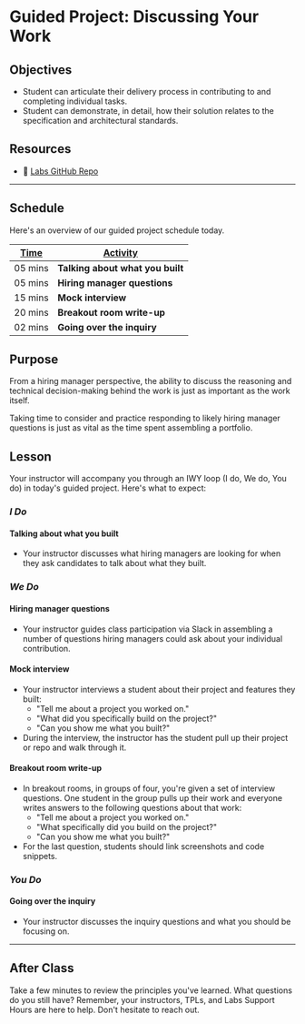 # Guided Project: Discussing Your Work

## Objectives

* Student can articulate their delivery process in contributing to and completing individual tasks.
* Student can demonstrate, in detail, how their solution relates to the specification and architectural standards.

## Resources

* 🐙 [Labs GitHub Repo](https://github.com/LambdaSchool/labs-curriculum)

----

## Schedule

Here's an overview of our guided project schedule today.

| <ins>Time</ins>  | <ins>Activity</ins>     |
| ---------- | ------------------------------- |
| 05 mins      | **Talking about what you built**    |
| 05 mins      | **Hiring manager questions**        |
| 15 mins      | **Mock interview**                  |
| 20 mins      | **Breakout room write-up**          |
| 02 mins      | **Going over the inquiry**               |

## Purpose

From a hiring manager perspective, the ability to discuss the reasoning and technical decision-making behind the work is just as important as the work itself.

Taking time to consider and practice responding to likely hiring manager questions is just as vital as the time spent assembling a portfolio.

## Lesson

Your instructor will accompany you through an IWY loop (I do, We do, You do) in today's guided project. Here's what to expect:

### *I Do*

#### Talking about what you built

* Your instructor discusses what hiring managers are looking for when they ask candidates to talk about what they built.

### *We Do*

#### Hiring manager questions

* Your instructor guides class participation via Slack in assembling a number of questions hiring managers could ask about your individual contribution.

#### Mock interview

* Your instructor interviews a student about their project and features they built:
  * "Tell me about a project you worked on."
  * "What did you specifically build on the project?"
  * "Can you show me what you built?"
* During the interview, the instructor has the student pull up their project or repo and walk through it.

#### Breakout room write-up

* In breakout rooms, in groups of four, you're given a set of interview questions. One student in the group pulls up their work and everyone writes answers to the following questions about that work:
  * "Tell me about a project you worked on."
  * "What specifically did you build on the project?"
  * "Can you show me what you built?"
* For the last question, students should link screenshots and code snippets.

### *You Do*

#### Going over the inquiry

* Your instructor discusses the inquiry questions and what you should be focusing on.

----

## After Class

Take a few minutes to review the principles you've learned. What questions do you still have? Remember, your instructors, TPLs, and Labs Support Hours are here to help. Don't hesitate to reach out.
